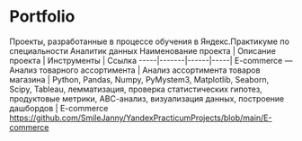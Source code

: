 # Portfolio
Проекты, разработанные в процессе обучения в Яндекс.Практикуме по специальности Аналитик данных
Наименование проекта | Описание проекта | Инструменты | Ссылка
-----|-------|------|-----|
E-commerce — Анализ товарного ассортимента | Анализ ассортимента товаров магазина | Python, Pandas, Numpy, PyMystem3, Matplotlib, Seaborn, Scipy, Tableau, лемматизация, проверка статистических гипотез, продуктовые метрики, АВС-анализ, визуализация данных, построение дашбордов | E-commerce https://github.com/SmileJanny/YandexPracticumProjects/blob/main/E-commerce

